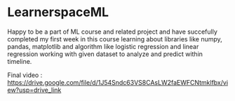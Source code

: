 # LearnerspaceML

Happy to be a part of ML course and related project and have succefully completed my first week in this course learning about libraries like numpy, pandas, matplotlib and algorithm like logistic regression and linear regression working with given dataset to analyze and predict within timeline.


Final video : https://drive.google.com/file/d/1J54Sndc63VS8CAsLW2faEWFCNtmklfbx/view?usp=drive_link
